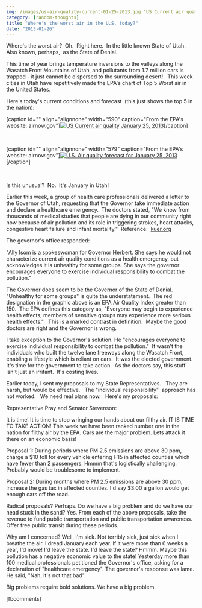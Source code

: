 ```yaml
---
img: /images/us-air-quality-current-01-25-2013.jpg "US Current air quality January 25, 2013"
category: [random-thoughts]
title: "Where's the worst air in the U.S. today?"
date: "2013-01-26"
---
```


Where's the worst air?  Oh.  Right here.  In the little known State of Utah.  Also known, perhaps,  as the State of Denial.

This time of year brings temperature inversions to the valleys along the Wasatch Front Mountains of Utah, and pollutants from 1.7 million cars is trapped - it just cannot be dispersed to the surrounding desert!   This week cities in Utah have repetitively made the EPA's chart of Top 5 Worst air in the United States.

Here's today's current conditions and forecast  (this just shows the top 5 in the nation):

\[caption id="" align="alignnone" width="590" caption="From the EPA's website: airnow.gov"\][![US Current air quality January 25, 2013](/images/us-air-quality-current-01-25-2013.jpg "US Current air quality January 25, 2013")](http://airnow.gov/)\[/caption\]

 

\[caption id="" align="alignnone" width="579" caption="From the EPA's website: airnow.gov"\][![U.S. Air quality forecast for January 25, 2013](/images/us-air-quality-forecast-01-25-2013.jpg "U.S. Air quality forecast for January 25, 2013")](http://airnow.gov/)\[/caption\]

 

Is this unusual?  No.  It's January in Utah!

Earlier this week, a group of health care professionals delivered a letter to the Governor of Utah, requesting that the Governor take immediate action and declare a healthcare emergency.  The doctors stated, "We know from thousands of medical studies that people are dying in our community right now because of air pollution and its role in triggering strokes, heart attacks, congestive heart failure and infant mortality."  Reference:  [kuer.org](http://www.kuer.org/post/doctors-call-air-pollution-healthcare-emergency "Doctors call for action on air quality")

The governor's office responded:

"Ally Isom is a spokeswoman for Governor Herbert. She says he would not characterize current air quality conditions as a health emergency, but acknowledges it is unhealthy for some groups. She says the governor encourages everyone to exercise individual responsibility to combat the pollution."

The Governor does seem to be the Governor of the State of Denial.  "Unhealthy for some groups" is quite the understatement.  The red designation in the graphic above is an EPA Air Quality Index greater than 150.  The EPA defines this category as, "Everyone may begin to experience health effects; members of sensitive groups may experience more serious health effects."   This is a marked contrast in definition.  Maybe the good doctors are right and the Governor is wrong.

I take exception to the Governor's solution. He "encourages everyone to exercise individual responsibility to combat the pollution."  It wasn't the individuals who built the twelve lane freeways along the Wasatch Front, enabling a lifestyle which is reliant on cars.  It was the elected government.  It's time for the government to take action.  As the doctors say, this stuff isn't just an irritant.  It's costing lives.

Earlier today, I sent my proposals to my State Representatives.   They are harsh, but would be effective.   The "individual responsibility"  approach has not worked.   We need real plans now.   Here's my proposals:

  

Representative Pray and Senator Stevenson:

It is time! It is time to stop wringing our hands about our filthy air. IT IS TIME TO TAKE ACTION! This week we have been ranked number one in the nation for filthy air by the EPA. Cars are the major problem. Lets attack it there on an economic basis!

Proposal 1: During periods where PM 2.5 emissions are above 30 ppm, charge a $10 toll for every vehicle entering I-15 in affected counties which have fewer than 2 passengers. Hmmm that's logistically challenging. Probably would be troublesome to implement.

Proposal 2: During months where PM 2.5 emissions are above 30 ppm, increase the gas tax in affected counties. I'd say $3.00 a gallon would get enough cars off the road.

Radical proposals? Perhaps. Do we have a big problem and do we have our head stuck in the sand? Yes. From each of the above proposals, take the revenue to fund public transportation and public transportation awareness. Offer free public transit during these periods.

Why am I concerned? Well, I'm sick. Not terribly sick, just sick when I breathe the air. I dread January each year. If it were more than 6 weeks a year, I'd move! I'd leave the state. I'd leave the state? Hmmm. Maybe this pollution has a negative economic value to the state! Yesterday more than 100 medical professionals petitioned the Governor's office, asking for a declaration of "healthcare emergency". The governor's response was lame. He said, "Nah, it's not that bad".

Big problems require bold solutions. We have a big problem.

\[fbcomments\]
